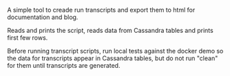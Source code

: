 A simple tool to creade run transcripts and export them to html for documentation and blog.

Reads and prints the script, reads data from Cassandra tables and prints first few rows.

Before running transcript scripts, run local tests against the docker demo so the data for transcripts appear in Cassandra tables, but do not run "clean" for them until transcripts are generated.